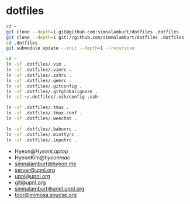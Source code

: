 dotfiles
=====

```bash
cd ~
git clone --depth=1 git@github.com:simnalamburt/dotfiles .dotfiles
git clone --depth=1 git://github.com/simnalamburt/dotfiles .dotfiles
cd .dotfiles
git submodule update --init --depth=1 --recursive

cd ~
ln -sf .dotfiles/.vim .
ln -sf .dotfiles/.vimrc .
ln -sf .dotfiles/.zshrc .
ln -sf .dotfiles/.gemrc .
ln -sf .dotfiles/.gitconfig .
ln -sf .dotfiles/.gitglobalignore .
ln -sf ~/.dotfiles/.ssh/config .ssh

ln -sf .dotfiles/.tmux .
ln -sf .dotfiles/.tmux.conf .
ln -sf .dotfiles/.weechat .

ln -sf .dotfiles/.babunrc .
ln -sf .dotfiles/.minttyrc .
ln -sf .dotfiles/.inputrc .
```

* Hyeon@*HyeonLaptop*
* HyeonKim@*hyeonmac*
* simnalamburt@hyeon.me
* server@upnl.org
* upnl@upnl.org
* git@upnl.org
* simnalamburt@uriel.upnl.org
* toor@mimosa.snucse.org
